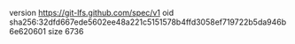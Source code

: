version https://git-lfs.github.com/spec/v1
oid sha256:32dfd667ede5602ee48a221c5151578b4ffd3058ef719722b5da946b6e620601
size 6736
